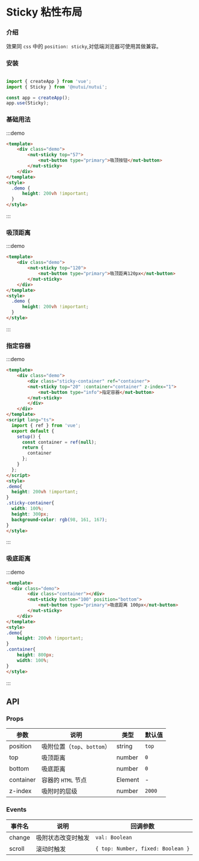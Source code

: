 # Sticky 粘性布局

### 介绍

效果同 `css` 中的 `position: sticky`,对低端浏览器可使用其做兼容。


### 安装

```javascript

import { createApp } from 'vue';
import { Sticky } from '@nutui/nutui';

const app = createApp();
app.use(Sticky);
```

### 基础用法

:::demo

```html
<template>
    <div class="demo">
        <nut-sticky top="57">
            <nut-button type="primary">吸顶按钮</nut-button>
        </nut-sticky>
    </div>
</template>
<style>
  .demo {
      height: 200vh !important;
  }
</style>
```

:::

### 吸顶距离

:::demo

```html
<template>
    <div class="demo">
        <nut-sticky top="120">
            <nut-button type="primary">吸顶距离120px</nut-button>
        </nut-sticky>
    </div>
</template>
<style>
  .demo {
      height: 200vh !important;
  }
</style>
```

:::

### 指定容器

:::demo

```html
<template>
    <div class="demo">
        <div class="sticky-container" ref="container">
        <nut-sticky top="20" :container="container" z-index="1">
            <nut-button type="info">指定容器</nut-button>
        </nut-sticky>
        </div>
    </div>
</template>
<script lang="ts">
  import { ref } from 'vue';
  export default {
    setup() {
      const container = ref(null);
      return {
        container
      };
    }
  };
</script>
<style>
.demo{
  height: 200vh !important;
}
.sticky-container{
  width: 100%;
  height: 300px;
  background-color: rgb(98, 161, 167);
}
</style>
```

:::

### 吸底距离

:::demo

```html
<template>
  <div class="demo">
        <div class="container"></div>
        <nut-sticky bottom="100" position="bottom">
            <nut-button type="primary">吸底距离 100px</nut-button>
        </nut-sticky>
    </div>
</template>
<style>
.demo{
    height: 200vh !important;
}
.container{
    height: 800px;
    width: 100%;
}
</style>
```

:::

## API

### Props

| 参数         | 说明                             | 类型   | 默认值           |
|--------------|----------------------------------|--------|------------------|
| position         | 吸附位置（`top`、`bottom`）               | string | `top`                |
| top         | 吸顶距离               | number | `0`                |
| bottom         | 吸底距离               | number | `0`                |
| container         | 容器的 `HTML` 节点               | Element | -                |
| z-index         | 吸附时的层级               | number | `2000`               |

### Events

| 事件名 | 说明           | 回调参数     |
|--------|----------------|--------------|
| change  | 吸附状态改变时触发 | `val: Boolean` |
| scroll  | 滚动时触发 | `{ top: Number, fixed: Boolean }` |

